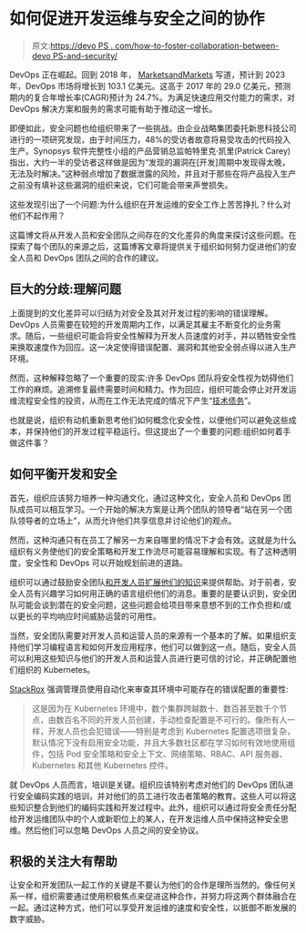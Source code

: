 # 如何促进开发运维与安全之间的协作

> 原文:[https://devo PS . com/how-to-foster-collaboration-between-devo PS-and-security/](https://devops.com/how-to-foster-collaboration-between-devops-and-security/)

DevOps 正在崛起。回到 2018 年， [MarketsandMarkets](https://www.marketsandmarkets.com/Market-Reports/devops-824.html) 写道，预计到 2023 年，DevOps 市场将增长到 103.1 亿美元。这高于 2017 年的 29.0 亿美元，预测期内的复合年增长率(CAGR)预计为 24.7%。为满足快速应用交付能力的需求，对 DevOps 解决方案和服务的需求可能有助于推动这一增长。

即便如此，安全问题也给组织带来了一些挑战。由企业战略集团委托新思科技公司进行的一项研究发现，由于时间压力，48%的受访者故意将易受攻击的代码投入生产。Synopsys 软件完整性小组的产品营销总监帕特里克·凯里(Patrick Carey)指出，大约一半的受访者这样做是因为“发现的漏洞在[开发]周期中发现得太晚，无法及时解决。”这种弱点增加了数据泄露的风险，并且对于那些在将产品投入生产之前没有填补这些漏洞的组织来说，它们可能会带来声誉损失。

这些发现引出了一个问题:为什么组织在开发运维的安全工作上苦苦挣扎？什么对他们不起作用？

这篇博文将从开发人员和安全团队之间存在的文化差异的角度来探讨这些问题。在探索了每个团队的来源之后，这篇博客文章将提供关于组织如何努力促进他们的安全人员和 DevOps 团队之间的合作的建议。

## 巨大的分歧:理解问题

上面提到的文化差异可以归结为对安全及其对开发过程的影响的错误理解。DevOps 人员需要在较短的开发周期内工作，以满足其雇主不断变化的业务需求。随后，一些组织可能会将安全性解释为开发人员速度的对手，并以牺牲安全性来换取速度作为回应。这一决定使得错误配置、漏洞和其他安全弱点得以进入生产环境。

然而，这种解释忽略了一个重要的现实:许多 DevOps 团队将安全性视为妨碍他们工作的麻烦。追溯修复最终需要时间和精力。作为回应，组织可能会停止对开发运维流程安全性的投资，从而在工作无法完成的情况下产生“[技术债务](https://devops.com/devops-and-the-dark-pools-of-security-technical-debt/)”。

也就是说，组织有动机重新思考他们如何概念化安全性，以便他们可以避免这些成本，并保持他们的开发过程平稳运行。但这提出了一个重要的问题:组织如何着手做这件事？

## 如何平衡开发和安全

首先，组织应该努力培养一种沟通文化，通过这种文化，安全人员和 DevOps 团队成员可以相互学习。一个开始的解决方案是让两个团队的领导者“站在另一个团队领导者的立场上”，从而允许他们共享信息并讨论他们的观点。

然而，这种沟通只有在员工了解另一方来自哪里的情况下才会有效。这就是为什么组织有义务使他们的安全策略和开发工作流尽可能容易理解和实现。有了这种透明度，安全性和 DevOps 可以开始规划前进的道路。

组织可以通过鼓励安全团队[和开发人员扩展他们的知识](https://devops.com/devops-disillusionment-4-behaviors-to-get-your-team-to-the-other-side/)来提供帮助。对于前者，安全人员有兴趣学习如何用正确的语言组织他们的消息。重要的是要认识到，安全团队可能会谈到潜在的安全问题，这些问题会给项目带来意想不到的工作负担和/或以更长的平均响应时间威胁运营的可用性。

当然，安全团队需要对开发人员和运营人员的来源有一个基本的了解。如果组织支持他们学习编程语言和如何开发应用程序，他们可以做到这一点。随后，安全人员可以利用这些知识与他们的开发人员和运营人员进行更可信的讨论，并正确配置他们组织的 Kubernetes。

[StackRox](https://www.stackrox.com/post/2019/09/12-kubernetes-configuration-best-practices/) 强调管理员使用自动化来审查其环境中可能存在的错误配置的重要性:

> 这是因为在 Kubernetes 环境中，数个集群跨越数十、数百甚至数千个节点，由数百名不同的开发人员创建，手动检查配置是不可行的。像所有人一样，开发人员也会犯错误——特别是考虑到 Kubernetes 配置选项很复杂，默认情况下没有启用安全功能，并且大多数社区都在学习如何有效地使用组件，包括 Pod 安全策略和安全上下文、网络策略、RBAC、API 服务器、Kubernetes 和其他 Kubernetes 控件。

就 DevOps 人员而言，培训是关键。组织应该特别考虑对他们的 DevOps 团队进行安全编码实践的培训，并对他们的员工进行攻击者策略的教育。这些人可以将这些知识整合到他们的编码实践和开发过程中。此外，组织可以通过将安全责任分配给开发运维团队中的个人或新职位上的某人，在开发运维人员中保持这种安全思维。然后他们可以忽略 DevOps 人员之间的安全协议。

## 积极的关注大有帮助

让安全和开发团队一起工作的关键是不要认为他们的合作是理所当然的。像任何关系一样，组织需要通过使用积极焦点来促进这种合作，并努力将这两个群体融合在一起。通过这种方式，他们可以享受开发运维的速度和安全性，以抵御不断发展的数字威胁。